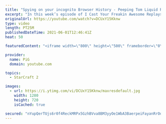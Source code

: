 ```yaml
---
title: "Spying on your incognito Browser History - Peeping Tom Liquid Reign ICYFAR G2"
excerpt: "In this week’s episode of I Cast Your Freakin Awesome Replays (ICYFAR) players sent in their replays where they tried to gain world domination! UH, i mean, as much map vision as possible!  CURRENT LIQUID REIGN ICYFAR CHALLENGE: \"All your bases are belong to us” - Send in your best basetrades! - During"
originalUrl: https://youtube.com/watch?v=DCUxY15Kknw
type: video
length: PT25M
publishedDateTime: 2021-06-01T12:46:41Z
heat: 50

featuredContent: "<iframe width=\"800\" height=\"500\" frameborder=\"0\" src=\"https://www.youtube.com/embed/DCUxY15Kknw\" allow=\"accelerometer; autoplay; encrypted-media; gyroscope; picture-in-picture\" allowfullscreen></iframe>"

provider:
  name: PiG
  domain: youtube.com

topics:
  - StarCraft 2

images:
  - url: https://i.ytimg.com/vi/DCUxY15Kknw/maxresdefault.jpg
    width: 1280
    height: 720
    isCached: true

secured: "nYupQerTUjs6r0f4ReckMRPx5GzhBVva8BM3yyOe1WbA3BaerpeiFayanRrOdFaDYgqEzbwIgLGZOEQO6tCGiN9XbmdlA9j9etMIN0WgF+3IK0kEzNBe4E5y4OlXTxpJi+qm0k5ejesMGZ45rr0lLa1bJadvv6SBf5dUkIyi/R3Ly9At9YQOVG8B5LUmb4J2U/l6E4kQl6B3DnRS8P2SpevgjFe0sYX1VXyhb2O4KwN0kjkfyABan+TN4HuM7I0KhRhp+hU67FNQK+tqGTKlYRlryItrXLe+O1cWeG6AW9fz3nkfv26FSmGdNEoajVEDwXcWYCayUIRISfZI7Xt8T/7keSS5RT+V+OMdZcvbTOkpnMeRzieG4lW5Pcq8kJLLk8K3+bgl6kOWE9PBsjabFdngjWf8sBrNJCzQzi0agsU=;FhsEFCZOVFkDLAAFomh85Q=="
---
```


